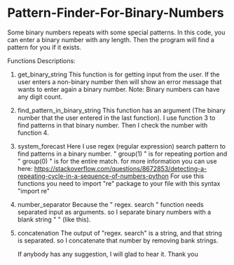# Pattern-Finder-For-Binary-Numbers
Some binary numbers repeats with some special patterns. In this code, you can enter a binary number with any length. Then the program will find a pattern for you if it exists.


Functions Descriptions: 

1. get_binary_string
    This function is for getting input from the user. If the user enters a non-binary number then will show an error message that wants to enter again a binary number.
     Note: Binary numbers can have any digit count.

2. find_pattern_in_binary_string
    This function has an argument (The binary number that the user entered in the last function).  I use function 3 to find patterns in that binary number. Then I check the number with function 4. 

3. system_forecast
    Here I use regex (regular expression) search pattern to find patterns in a binary number. " group(1) "  is for repeating portion and " group(0) " is for the entire match. for more information you can use here: https://stackoverflow.com/questions/8672853/detecting-a-repeating-cycle-in-a-sequence-of-numbers-python
    For use this functions you need to import "re" package to your file with this syntax "import re"

4. number_separator
    Because the " regex. search " function needs separated input as arguments. so I separate binary numbers with a blank string " " (like this).

5. concatenation
    The output of "regex. search" is a string, and that string is separated. so I concatenate that number by removing bank strings.
    
    
    If anybody has any suggestion, I will glad to hear it. Thank you
